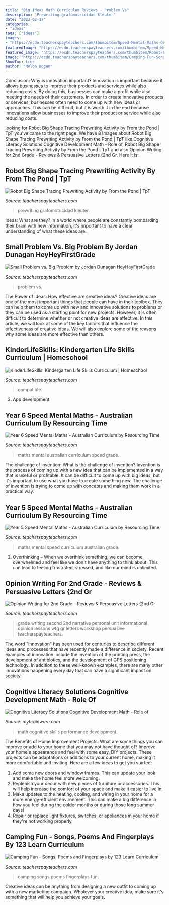 ```yaml
---
title: "Big Ideas Math Curriculum Reviews - Problem Vs"
description: "Prewriting grafomotricidad kleuter"
date: "2023-02-17"
categories:
- "ideas"
tags: ["ideas"]
images:
- "https://ecdn.teacherspayteachers.com/thumbitem/Speed-Mental-Maths-Grade-6-3937098-1585543945/original-3937098-4.jpg"
featuredImage: "https://ecdn.teacherspayteachers.com/thumbitem/Speed-Mental-Maths-Grade-6-3937098-1585543945/original-3937098-4.jpg"
featured_image: "https://ecdn.teacherspayteachers.com/thumbitem/Robot-Big-Shape-Tracing-Prewriting-Activity--3499949-1598743138/original-3499949-3.jpg"
image: "https://ecdn.teacherspayteachers.com/thumbitem/Camping-Fun-Songs-Poems-and-Fingerplays-1500873714/original-7362-2.jpg"
ShowToc: true
author: "Melba Bogan"
---
```



Conclusion: Why is innovation important?
Innovation is important because it allows businesses to improve their products and services while also reducing costs. By doing this, businesses can make a profit while also meeting the needs of their customers. In order to create innovative products or services, businesses often need to come up with new ideas or approaches. This can be difficult, but it is worth it in the end because innovations allow businesses to improve their product or service while also reducing costs.

	

		
looking for Robot Big Shape Tracing Prewriting Activity by From the Pond | TpT you've came to the right page. We have 8 Images about Robot Big Shape Tracing Prewriting Activity by From the Pond | TpT like Cognitive Literacy Solutions Cognitive Development Math - Role of, Robot Big Shape Tracing Prewriting Activity by From the Pond | TpT and also Opinion Writing for 2nd Grade - Reviews &amp; Persuasive Letters {2nd Gr. Here it is:
		
    
## Robot Big Shape Tracing Prewriting Activity By From The Pond | TpT

<img loading=lazy src="https://ecdn.teacherspayteachers.com/thumbitem/Robot-Big-Shape-Tracing-Prewriting-Activity--3499949-1598743138/original-3499949-3.jpg" onerror="this.onerror=null;this.src='https://tse1.mm.bing.net/th?id=OIP.l6VUwXyZTOaq45jb0wYvrgAAAA&amp;pid=15.1';" alt="Robot Big Shape Tracing Prewriting Activity by From the Pond | TpT">

_Source: teacherspayteachers.com_

>prewriting grafomotricidad kleuter. 

	

Ideas: What are they?
In a world where people are constantly bombarding their brain with new information, it's important to have a clear understanding of what these ideas are.

    
## Small Problem Vs. Big Problem By Jordan Dunagan HeyHeyFirstGrade

<img loading=lazy src="https://ecdn.teacherspayteachers.com/thumbitem/Small-Problem-vs-Big-Problem-2899871-1530624060/original-2899871-3.jpg" onerror="this.onerror=null;this.src='https://tse4.mm.bing.net/th?id=OIP.nh7dv-2NmXIppfvO6d8rPAAAAA&amp;pid=15.1';" alt="Small Problem vs. Big Problem by Jordan Dunagan HeyHeyFirstGrade">

_Source: teacherspayteachers.com_

>problem vs. 

	

The Power of Ideas: How effective are creative ideas?
Creative ideas are one of the most important things that people can have in their toolbox. They can help them to come up with new and innovative solutions to problems or they can be used as a starting point for new projects. However, it is often difficult to determine whether or not creative ideas are effective. In this article, we will look at some of the key factors that influence the effectiveness of creative ideas. We will also explore some of the reasons why some ideas are more effective than others.

    
## KinderLifeSkills: Kindergarten Life Skills Curriculum | Homeschool

<img loading=lazy src="https://ecdn.teacherspayteachers.com/thumbitem/KinderLifeSkills-Kindergarten-Life-Skills-Curriculum-3947511-1593123874/original-3947511-2.jpg" onerror="this.onerror=null;this.src='https://tse3.mm.bing.net/th?id=OIP.V28NbI2s-t0QMPDDeHJm1gAAAA&amp;pid=15.1';" alt="KinderLifeSkills: Kindergarten Life Skills Curriculum | Homeschool">

_Source: teacherspayteachers.com_

>compatible. 

	

3. App development 

    
## Year 6 Speed Mental Maths - Australian Curriculum By Resourcing Time

<img loading=lazy src="https://ecdn.teacherspayteachers.com/thumbitem/Speed-Mental-Maths-Grade-6-3937098-1585543945/original-3937098-4.jpg" onerror="this.onerror=null;this.src='https://tse2.mm.bing.net/th?id=OIP.LcdqhMMx5EPcpRLEKTNO1AAAAA&amp;pid=15.1';" alt="Year 6 Speed Mental Maths - Australian Curriculum by Resourcing Time">

_Source: teacherspayteachers.com_

>maths mental australian curriculum speed grade. 

	

The challenge of invention: What is the challenge of invention?
Invention is the process of coming up with a new idea that can be implemented in a way that is useful or profitable. It can be difficult to come up with big ideas, but it's important to use what you have to create something new. The challenge of invention is trying to come up with concepts and making them work in a practical way.

    
## Year 5 Speed Mental Maths - Australian Curriculum By Resourcing Time

<img loading=lazy src="https://ecdn.teacherspayteachers.com/thumbitem/Speed-Mental-Maths-Grade-5-3913998-1585543922/original-3913998-4.jpg" onerror="this.onerror=null;this.src='https://tse1.mm.bing.net/th?id=OIP.Vd0EuEYoiXsd-jluotEvAgAAAA&amp;pid=15.1';" alt="Year 5 Speed Mental Maths - Australian Curriculum by Resourcing Time">

_Source: teacherspayteachers.com_

>maths mental speed curriculum australian grade. 

	

1) Overthinking – When we overthink something, we can become overwhelmed and feel like we don't have anything to think about. This can lead to feeling frustrated, stressed, and like our mind is unlimited.

    
## Opinion Writing For 2nd Grade - Reviews &amp; Persuasive Letters {2nd Gr

<img loading=lazy src="https://ecdn.teacherspayteachers.com/thumbitem/Second-Grade-Writing-Curriculum-Unit-4-1361923-1532799443/original-1361923-2.jpg" onerror="this.onerror=null;this.src='https://tse2.mm.bing.net/th?id=OIP.3CzIAF9aAIyZGGuw7orgrgAAAA&amp;pid=15.1';" alt="Opinion Writing for 2nd Grade - Reviews &amp; Persuasive Letters {2nd Gr">

_Source: teacherspayteachers.com_

>grade writing second 2nd narrative personal unit informational opinion lessons wtg gr letters workshop persuasive teacherspayteachers. 

	

The word "innovation" has been used for centuries to describe different ideas and processes that have recently made a difference in society. Recent examples of innovation include the invention of the printing press, the development of antibiotics, and the development of GPS positioning technology. In addition to these well-known examples, there are many other innovations happening every day that can have a significant impact on society.

    
## Cognitive Literacy Solutions Cognitive Development Math - Role Of

<img loading=lazy src="https://mybrainware.com/wp-content/uploads/2019/10/Cognitive-Skills-and-Math-Performance.jpg" onerror="this.onerror=null;this.src='https://tse2.mm.bing.net/th?id=OIP.G7utv7ql83Y9oQvLlQO-ygHaEe&amp;pid=15.1';" alt="Cognitive Literacy Solutions Cognitive Development Math - Role of">

_Source: mybrainware.com_

>math cognitive skills performance development. 

	

The Benefits of Home Improvement Projects: What are some things you can improve or add to your home that you may not have thought of?
Improve your home's appearance and feel with some easy, DIY projects. These projects can be adaptations or additions to your current home, making it more comfortable and inviting. Here are a few ideas to get you started: 
1. Add some new doors and window frames. This can update your look and make the home feel more welcoming. 
2. Replenish your decor with new pieces of furniture or accessories. This will help increase the comfort of your space and make it easier to live in. 
3. Make updates to the heating, cooling, and wiring in your home for a more energy-efficient environment. This can make a big difference in how you feel during the colder months or during those long summer days! 
4. Repair or replace light fixtures, switches, or appliances in your home if they're not working properly.

    
## Camping Fun - Songs, Poems And Fingerplays By 123 Learn Curriculum

<img loading=lazy src="https://ecdn.teacherspayteachers.com/thumbitem/Camping-Fun-Songs-Poems-and-Fingerplays-1500873714/original-7362-2.jpg" onerror="this.onerror=null;this.src='https://tse1.mm.bing.net/th?id=OIP.ywwDjWMtbighiQCivbhq8QAAAA&amp;pid=15.1';" alt="Camping Fun - Songs, Poems and Fingerplays by 123 Learn Curriculum">

_Source: teacherspayteachers.com_

>camping songs poems fingerplays fun. 

	

Creative ideas can be anything from designing a new outfit to coming up with a new marketing campaign. Whatever your creative idea, make sure it's something that will help you achieve your goals.

